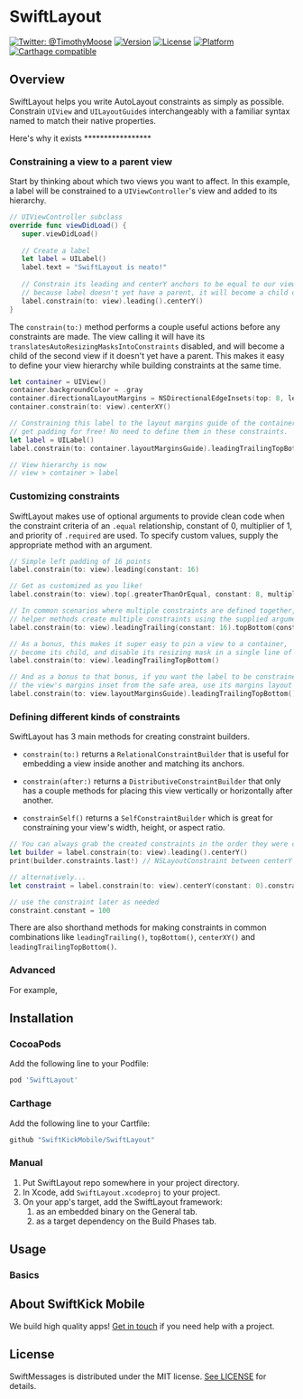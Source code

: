 # SwiftLayout

[![Twitter: @TimothyMoose](https://img.shields.io/badge/contact-@TimothyMoose-blue.svg?style=flat)](https://twitter.com/TimothyMoose)
[![Version](https://img.shields.io/cocoapods/v/SwiftMessages.svg?style=flat)](http://cocoadocs.org/docsets/SwiftMessages)
[![License](https://img.shields.io/cocoapods/l/SwiftMessages.svg?style=flat)](http://cocoadocs.org/docsets/SwiftMessages)
[![Platform](https://img.shields.io/cocoapods/p/SwiftMessages.svg?style=flat)](http://cocoadocs.org/docsets/SwiftMessages)
[![Carthage compatible](https://img.shields.io/badge/Carthage-compatible-4BC51D.svg?style=flat)](https://github.com/Carthage/Carthage)

## Overview

SwiftLayout helps you write AutoLayout constraints as simply as possible. Constrain `UIView` and `UILayoutGuide`s interchangeably with a familiar syntax named to match their native properties.

Here's why it exists *****************

### Constraining a view to a parent view

Start by thinking about which two views you want to affect. In this example, a label will be constrained to a `UIViewController`'s view and added to its hierarchy.

```swift
// UIViewController subclass
override func viewDidLoad() {
   super.viewDidLoad()
   
   // Create a label
   let label = UILabel()
   label.text = "SwiftLayout is neato!"
   
   // Constrain its leading and centerY anchors to be equal to our view's respective anchors
   // because label doesn't yet have a parent, it will become a child of view
   label.constrain(to: view).leading().centerY()
}
```

The `constrain(to:)` method performs a couple useful actions before any constraints are made. The view calling it will have its `translatesAutoResizingMasksIntoConstraints` disabled, and will become a child of the second view if it doesn't yet have a parent. This makes it easy to define your view hierarchy while building constraints at the same time.

```swift
let container = UIView()
container.backgroundColor = .gray
container.directionalLayoutMargins = NSDirectionalEdgeInsets(top: 8, leading: 8, bottom: 8, trailing: 8)
container.constrain(to: view).centerXY()

// Constraining this label to the layout margins guide of the container means we
// get padding for free! No need to define them in these constraints.
let label = UILabel()
label.constrain(to: container.layoutMarginsGuide).leadingTrailingTopBottom()

// View hierarchy is now
// view > container > label
```

### Customizing constraints

SwiftLayout makes use of optional arguments to provide clean code when the constraint criteria of an `.equal` relationship, constant of 0, multiplier of 1, and priority of `.required` are used. To specify custom values, supply the appropriate method with an argument.

```swift
// Simple left padding of 16 points
label.constrain(to: view).leading(constant: 16)

// Get as customized as you like!
label.constrain(to: view).top(.greaterThanOrEqual, constant: 8, multiplier: 0.5, priority: .defaultLow)

// In common scenarios where multiple constraints are defined together, 
// helper methods create multiple constraints using the supplied arguments
label.constrain(to: view).leadingTrailing(constant: 16).topBottom(constant: 8)

// As a bonus, this makes it super easy to pin a view to a container,
// become its child, and disable its resizing mask in a single line of code
label.constrain(to: view).leadingTrailingTopBottom()

// And as a bonus to that bonus, if you want the label to be constrained to
// the view's margins inset from the safe area, use its margins layout guide!
label.constrain(to: view.layoutMarginsGuide).leadingTrailingTopBottom()
```

### Defining different kinds of constraints

SwiftLayout has 3 main methods for creating constraint builders. 

- `constrain(to:)` returns a `RelationalConstraintBuilder` that is useful for embedding a view inside another and matching its anchors.

- `constrain(after:)` returns a `DistributiveConstraintBuilder` that only has a couple methods for placing this view vertically or horizontally after another.

- `constrainSelf()` returns a `SelfConstraintBuilder` which is great for constraining your view's width, height, or aspect ratio.

```swift
// You can always grab the created constraints in the order they were created by accessing its `constraints` property.
let builder = label.constrain(to: view).leading().centerY()
print(builder.constraints.last!) // NSLayoutConstraint between centerY anchors

// alternatively...
let constraint = label.constrain(to: view).centerY(constant: 0).constraints.last!

// use the constraint later as needed   
constraint.constant = 100
```

There are also shorthand methods for making constraints in common combinations like `leadingTrailing()`, `topBottom()`, `centerXY()` and `leadingTrailingTopBottom()`.

### Advanced

For example,

## Installation

### CocoaPods

Add the following line to your Podfile:

````ruby
pod 'SwiftLayout'
````

### Carthage

Add the following line to your Cartfile:

````ruby
github "SwiftKickMobile/SwiftLayout"
````

### Manual

1. Put SwiftLayout repo somewhere in your project directory.
1. In Xcode, add `SwiftLayout.xcodeproj` to your project.
1. On your app's target, add the SwiftLayout framework:
   1. as an embedded binary on the General tab.
   1. as a target dependency on the Build Phases tab.

## Usage

### Basics

## About SwiftKick Mobile
We build high quality apps! [Get in touch](http://www.swiftkickmobile.com) if you need help with a project.

## License

SwiftMessages is distributed under the MIT license. [See LICENSE](./LICENSE.md) for details.

